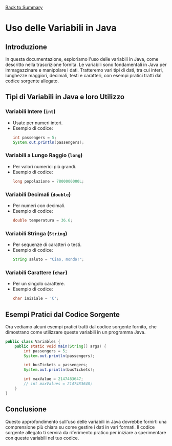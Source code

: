 [Back to Summary](../Summary.md)

# Uso delle Variabili in Java

## Introduzione
In questa documentazione, esploriamo l'uso delle variabili in Java, come descritto nella trascrizione fornita. Le variabili sono fondamentali in Java per immagazzinare e manipolare i dati. Tratteremo vari tipi di dati, tra cui interi, lunghezze maggiori, decimali, testi e caratteri, con esempi pratici tratti dal codice sorgente allegato.

## Tipi di Variabili in Java e loro Utilizzo
### Variabili Intere (`int`)
- Usate per numeri interi.
- Esempio di codice:
  ```java
  int passengers = 5;
  System.out.println(passengers);
  ```

### Variabili a Lungo Raggio (`long`)
- Per valori numerici più grandi.
- Esempio di codice:
  ```java
  long popolazione = 7800000000L;
  ```

### Variabili Decimali (`double`)
- Per numeri con decimali.
- Esempio di codice:
  ```java
  double temperatura = 36.6;
  ```

### Variabili Stringa (`String`)
- Per sequenze di caratteri o testi.
- Esempio di codice:
  ```java
  String saluto = "Ciao, mondo!";
  ```

### Variabili Carattere (`char`)
- Per un singolo carattere.
- Esempio di codice:
  ```java
  char iniziale = 'C';
  ```

## Esempi Pratici dal Codice Sorgente
Ora vediamo alcuni esempi pratici tratti dal codice sorgente fornito, che dimostrano come utilizzare queste variabili in un programma Java.

```java
public class Variables {
    public static void main(String[] args) {
        int passengers = 5;
        System.out.println(passengers);

        int busTickets = passengers;
        System.out.println(busTickets);

        int maxValue = 2147483647;
        // int maxValues = 2147483648;
    }
}
```

## Conclusione
Questo approfondimento sull'uso delle variabili in Java dovrebbe fornirti una comprensione più chiara su come gestire i dati in vari formati. Il codice sorgente allegato ti servirà da riferimento pratico per iniziare a sperimentare con queste variabili nel tuo codice.

